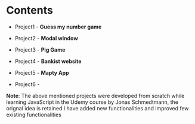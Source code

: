 # Contents

* Project1 - **Guess my number game**

* Project2 - **Modal window**

* Project3 - **Pig Game**

* Project4 - **Bankist website**

* Project5 - **Mapty App**

* Project6 - 

**Note**: The above mentioned projects were developed from scratch while learning JavaScript in the Udemy course by Jonas Schmedtmann, the orignal idea is retained I have added new functionalities and improved few existing functionalities
